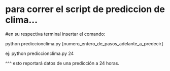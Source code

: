 # para correr el script de prediccion de clima...

#en su respectiva terminal insertar el comando:

python prediccionclima.py [numero_entero_de_pasos_adelante_a_predecir]

ej: python prediccionclima.py 24 

^^^
esto reportará datos de una predicción a 24 horas.

